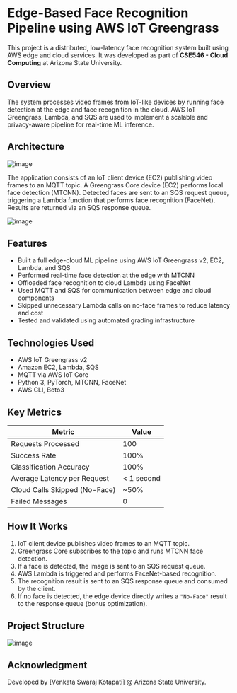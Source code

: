 # Edge-Based Face Recognition Pipeline using AWS IoT Greengrass

This project is a distributed, low-latency face recognition system built using AWS edge and cloud services. It was developed as part of **CSE546 - Cloud Computing** at Arizona State University.

## Overview

The system processes video frames from IoT-like devices by running face detection at the edge and face recognition in the cloud. AWS IoT Greengrass, Lambda, and SQS are used to implement a scalable and privacy-aware pipeline for real-time ML inference.

## Architecture

![image](https://github.com/user-attachments/assets/88845188-5509-414f-b3ed-12c9ba2939a1)

The application consists of an IoT client device (EC2) publishing video frames to an MQTT topic. A Greengrass Core device (EC2) performs local face detection (MTCNN). Detected faces are sent to an SQS request queue, triggering a Lambda function that performs face recognition (FaceNet). Results are returned via an SQS response queue.

![image](https://github.com/user-attachments/assets/bb7ea27d-23b2-4177-8617-fe008f388118)


## Features

- Built a full edge-cloud ML pipeline using AWS IoT Greengrass v2, EC2, Lambda, and SQS
- Performed real-time face detection at the edge with MTCNN
- Offloaded face recognition to cloud Lambda using FaceNet
- Used MQTT and SQS for communication between edge and cloud components
- Skipped unnecessary Lambda calls on no-face frames to reduce latency and cost
- Tested and validated using automated grading infrastructure

## Technologies Used

- AWS IoT Greengrass v2  
- Amazon EC2, Lambda, SQS  
- MQTT via AWS IoT Core  
- Python 3, PyTorch, MTCNN, FaceNet  
- AWS CLI, Boto3

## Key Metrics

| Metric                          | Value        |
|----------------------------------|--------------|
| Requests Processed               | 100          |
| Success Rate                     | 100%         |
| Classification Accuracy          | 100%         |
| Average Latency per Request      | < 1 second   |
| Cloud Calls Skipped (No-Face)    | ~50%         |
| Failed Messages                  | 0            |

## How It Works

1. IoT client device publishes video frames to an MQTT topic.  
2. Greengrass Core subscribes to the topic and runs MTCNN face detection.  
3. If a face is detected, the image is sent to an SQS request queue.  
4. AWS Lambda is triggered and performs FaceNet-based recognition.  
5. The recognition result is sent to an SQS response queue and consumed by the client.  
6. If no face is detected, the edge device directly writes a `"No-Face"` result to the response queue (bonus optimization).

## Project Structure

![image](https://github.com/user-attachments/assets/3ff865d1-0609-434b-acc4-7eb969fe12e2)


## Acknowledgment

Developed by [Venkata Swaraj Kotapati] @ Arizona State University.

